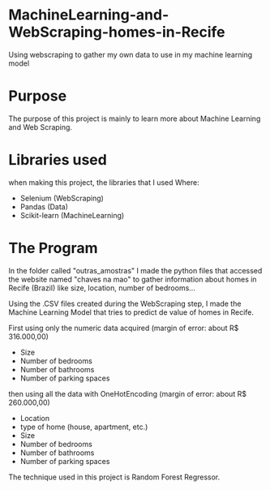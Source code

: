 # MachineLearning-and-WebScraping-homes-in-Recife

Using webscraping to gather my own data to use in my machine learning model

# Purpose

The purpose of this project is mainly to learn more about Machine Learning and Web Scraping.

# Libraries used

when making this project, the libraries that I used Where:
- Selenium (WebScraping)
- Pandas (Data)
- Scikit-learn (MachineLearning)

# The Program

In the folder called "outras_amostras" I made the python files that accessed the website named "chaves na mao" to gather information about homes in Recife (Brazil) like size, location, number of bedrooms...

Using the .CSV files created during the WebScraping step, I made the Machine Learning Model that tries to predict de value of homes in Recife.

First using only the numeric data acquired (margin of error: about R$ 316.000,00)
- Size
- Number of bedrooms
- Number of bathrooms
- Number of parking spaces

then using all the data with OneHotEncoding (margin of error: about R$ 260.000,00)
- Location
- type of home (house, apartment, etc.)
- Size
- Number of bedrooms
- Number of bathrooms
- Number of parking spaces

The technique used in this project is Random Forest Regressor.
